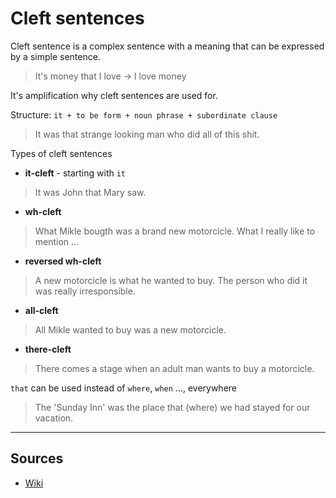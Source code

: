 # Cleft sentences

Cleft sentence is a complex sentence with a meaning that can be expressed by a simple sentence.
> It's money that I love -> I love money

It's amplification why cleft sentences are used for.

Structure: `it + to be form + noun phrase + subordinate clause`
> It was that strange looking man who did all of this shit.

Types of cleft sentences
- __it-cleft__ - starting with `it`
> It was John that Mary saw.
- __wh-cleft__
> What Mikle bougth was a brand new motorcicle.
> What I really like to mention ...
- __reversed wh-cleft__
> A new motorcicle is what he wanted to buy.
> The person who did it was really irresponsible.
- __all-cleft__
> All Mikle wanted to buy was a new motorcicle.
- __there-cleft__
> There comes a stage when an adult man wants to buy a motorcicle.


`that` can be used instead of `where`, `when` ..., everywhere
> The 'Sunday Inn' was the place that (where) we had stayed for our vacation.


---
## Sources
- [Wiki](https://en.wikipedia.org/wiki/Cleft_sentence)